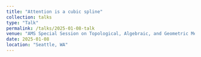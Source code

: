 ```yaml
---
title: "Attention is a cubic spline"
collection: talks
type: "Talk"
permalink: /talks/2025-01-08-talk
venue: "AMS Special Session on Topological, Algebraic, and Geometric Methods for Safe, Robust, and Explainable Machine Learning, Joint Mathematics Meeting"
date: 2025-01-08
location: "Seattle, WA"
---
```

